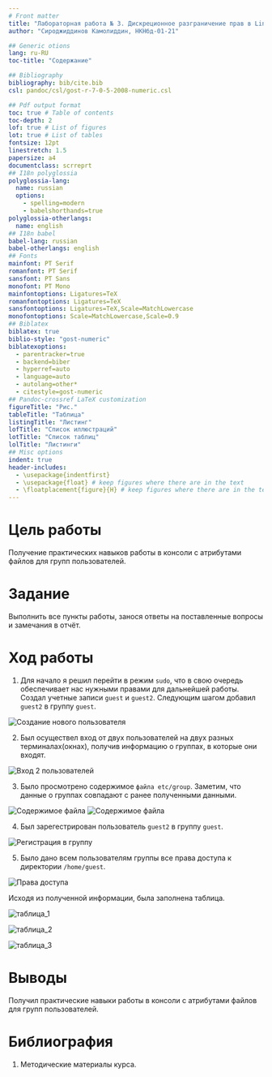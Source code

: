 ```yaml
---
# Front matter
title: "Лабораторная работа № 3. Дискреционное разграничение прав в Linux. Два пользователя."
author: "Сироджиддинов Камолиддин, НКНбд-01-21"

## Generic otions
lang: ru-RU
toc-title: "Содержание"

## Bibliography
bibliography: bib/cite.bib
csl: pandoc/csl/gost-r-7-0-5-2008-numeric.csl

## Pdf output format
toc: true # Table of contents
toc-depth: 2
lof: true # List of figures
lot: true # List of tables
fontsize: 12pt
linestretch: 1.5
papersize: a4
documentclass: scrreprt
## I18n polyglossia
polyglossia-lang:
  name: russian
  options:
	- spelling=modern
	- babelshorthands=true
polyglossia-otherlangs:
  name: english
## I18n babel
babel-lang: russian
babel-otherlangs: english
## Fonts
mainfont: PT Serif
romanfont: PT Serif
sansfont: PT Sans
monofont: PT Mono
mainfontoptions: Ligatures=TeX
romanfontoptions: Ligatures=TeX
sansfontoptions: Ligatures=TeX,Scale=MatchLowercase
monofontoptions: Scale=MatchLowercase,Scale=0.9
## Biblatex
biblatex: true
biblio-style: "gost-numeric"
biblatexoptions:
  - parentracker=true
  - backend=biber
  - hyperref=auto
  - language=auto
  - autolang=other*
  - citestyle=gost-numeric
## Pandoc-crossref LaTeX customization
figureTitle: "Рис."
tableTitle: "Таблица"
listingTitle: "Листинг"
lofTitle: "Список иллюстраций"
lotTitle: "Список таблиц"
lolTitle: "Листинги"
## Misc options
indent: true
header-includes:
  - \usepackage{indentfirst}
  - \usepackage{float} # keep figures where there are in the text
  - \floatplacement{figure}{H} # keep figures where there are in the text
---
```


# Цель работы

Получение практических навыков работы в консоли с атрибутами файлов для групп пользователей.

# Задание

Выполнить все пункты работы, занося ответы на поставленные вопросы и замечания в отчёт.

# Ход работы

1. Для начало я решил перейти в режим `sudo`, что в свою очередь обеспечивает нас нужными правами для дальнейшей работы. Создал учетные записи `guest` и `guest2`. Следующим шагом добавил `guest2` в группу `guest`.

![Создание нового пользователя](img/1.png)

2. Был осуществел вход от двух пользователей на двух разных терминалах(окнах), получив информацию о группах, в которые они входят.

![Вход 2 пользователей](img/2.png)

3. Было просмотрено содержимое `файла etc/group`. Заметим, что данные о группах совпадают с ранее полученными данными.

![Содержимое файла](img/3_1.png)
![Содержимое файла](img/3_2.png)

4. Был зарегестрирован пользователь `guest2` в группу `guest`.

![Регистрация в группу](img/4.png)

5. Было дано всем пользователям группы все права доступа к директории `/home/guest`.

![Права доступа](img/5.png)

Исходя из полученной информации, была заполнена таблица.

![таблица_1](img/6_1.png)

![таблица_2](img/6_2.png)

![таблица_3](img/6_3.png)

# Выводы

Получил практические навыки работы в консоли с атрибутами файлов для групп пользователей.

# Библиография

1. Методические материалы курса.

